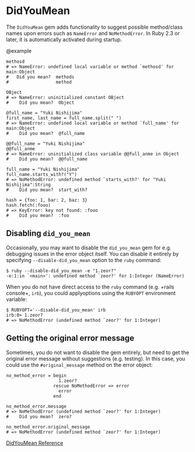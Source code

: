 # DidYouMean

The `DidYouMean` gem adds functionality to suggest possible method/class names
upon errors such as `NameError` and `NoMethodError`. In Ruby 2.3 or later, it
is automatically activated during startup.

@example

    methosd
    # => NameError: undefined local variable or method `methosd' for main:Object
    #   Did you mean?  methods
    #                  method

    OBject
    # => NameError: uninitialized constant OBject
    #    Did you mean?  Object

    @full_name = "Yuki Nishijima"
    first_name, last_name = full_name.split(" ")
    # => NameError: undefined local variable or method `full_name' for main:Object
    #    Did you mean?  @full_name

    @@full_name = "Yuki Nishijima"
    @@full_anme
    # => NameError: uninitialized class variable @@full_anme in Object
    #    Did you mean?  @@full_name

    full_name = "Yuki Nishijima"
    full_name.starts_with?("Y")
    # => NoMethodError: undefined method `starts_with?' for "Yuki Nishijima":String
    #    Did you mean?  start_with?

    hash = {foo: 1, bar: 2, baz: 3}
    hash.fetch(:fooo)
    # => KeyError: key not found: :fooo
    #    Did you mean?  :foo

## Disabling `did_you_mean`

Occasionally, you may want to disable the `did_you_mean` gem for e.g.
debugging issues in the error object itself. You can disable it entirely by
specifying `--disable-did_you_mean` option to the `ruby` command:

    $ ruby --disable-did_you_mean -e "1.zeor?"
    -e:1:in `<main>': undefined method `zeor?' for 1:Integer (NameError)

When you do not have direct access to the `ruby` command (e.g. +rails
console+, `irb`), you could applyoptions using the `RUBYOPT` environment
variable:

    $ RUBYOPT='--disable-did_you_mean' irb
    irb:0> 1.zeor?
    # => NoMethodError (undefined method `zeor?' for 1:Integer)

## Getting the original error message

Sometimes, you do not want to disable the gem entirely, but need to get the
original error message without suggestions (e.g. testing). In this case, you
could use the `#original_message` method on the error object:

    no_method_error = begin
                        1.zeor?
                      rescue NoMethodError => error
                        error
                      end

    no_method_error.message
    # => NoMethodError (undefined method `zeor?' for 1:Integer)
    #    Did you mean?  zero?

    no_method_error.original_message
    # => NoMethodError (undefined method `zeor?' for 1:Integer)

[DidYouMean Reference](https://ruby-doc.org/stdlib-2.7.0/libdoc/did_you_mean/rdoc/DidYouMean.html)
